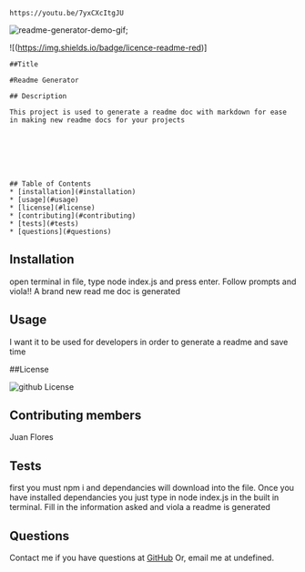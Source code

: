     https://youtu.be/7yxCXcItgJU

![readme-generator-demo-gif](./assets/img/gif.gif);

![(https://img.shields.io/badge/licence-readme-red)]
    
    ##Title
     
    #Readme Generator

    ## Description

    This project is used to generate a readme doc with markdown for ease in making new readme docs for your projects

    

    



    ## Table of Contents
    * [installation](#installation)
    * [usage](#usage)
    * [license](#license)
    * [contributing](#contributing)
    * [tests](#tests)
    * [questions](#questions)
    

  ## Installation
  
  open terminal in file, type node index.js and press enter.  Follow prompts and viola!! A brand new read me doc is generated

  ## Usage

  I want it to be used for developers in order to generate a readme and save time

  ##License

  ![github License](https://img.shields.io/badge/licence--red.svg)

  ## Contributing members
  Juan Flores

  ## Tests
  first you must npm i and dependancies will download into the file.  Once you have installed dependancies you just type in node index.js in the built in terminal.  Fill in the information asked and viola a readme is generated

  ## Questions

  Contact me if you have questions at [GitHub](hittp:github.com/undefined) Or, email me at undefined.
    